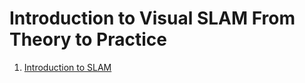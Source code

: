 # Introduction to Visual SLAM From Theory to Practice
1. [Introduction to SLAM](./Introduction%20to%20SLAM/index.md)
